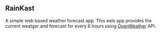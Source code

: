 ## RainKast

A simple web based weather forecast app. This web app provides the current weatger and forecast for every 6 hours using [OpenWeather](https://openweathermap.org/) API.
